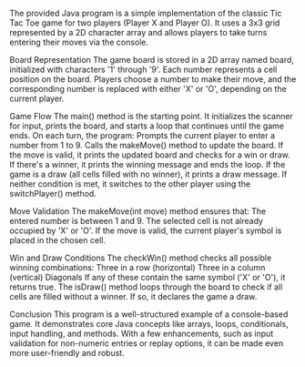 The provided Java program is a simple implementation of the classic Tic Tac Toe game for two players (Player X and Player O). It uses a 3x3 grid represented by a 2D character array and allows players to take turns entering their moves via the console.

Board Representation
The game board is stored in a 2D array named board, initialized with characters '1' through '9'. Each number represents a cell position on the board. Players choose a number to make their move, and the corresponding number is replaced with either 'X' or 'O', depending on the current player.

Game Flow
The main() method is the starting point. It initializes the scanner for input, prints the board, and starts a loop that continues until the game ends. On each turn, the program:
Prompts the current player to enter a number from 1 to 9.
Calls the makeMove() method to update the board.
If the move is valid, it prints the updated board and checks for a win or draw.
If there's a winner, it prints the winning message and ends the loop.
If the game is a draw (all cells filled with no winner), it prints a draw message.
If neither condition is met, it switches to the other player using the switchPlayer() method.

Move Validation
The makeMove(int move) method ensures that:
The entered number is between 1 and 9.
The selected cell is not already occupied by 'X' or 'O'.
If the move is valid, the current player's symbol is placed in the chosen cell.

Win and Draw Conditions
The checkWin() method checks all possible winning combinations:
Three in a row (horizontal)
Three in a column (vertical)
Diagonals
If any of these contain the same symbol ('X' or 'O'), it returns true.
The isDraw() method loops through the board to check if all cells are filled without a winner. If so, it declares the game a draw.

Conclusion
This program is a well-structured example of a console-based game. It demonstrates core Java concepts like arrays, loops, conditionals, input handling, and methods. With a few enhancements, such as input validation for non-numeric entries or replay options, it can be made even more user-friendly and robust.
